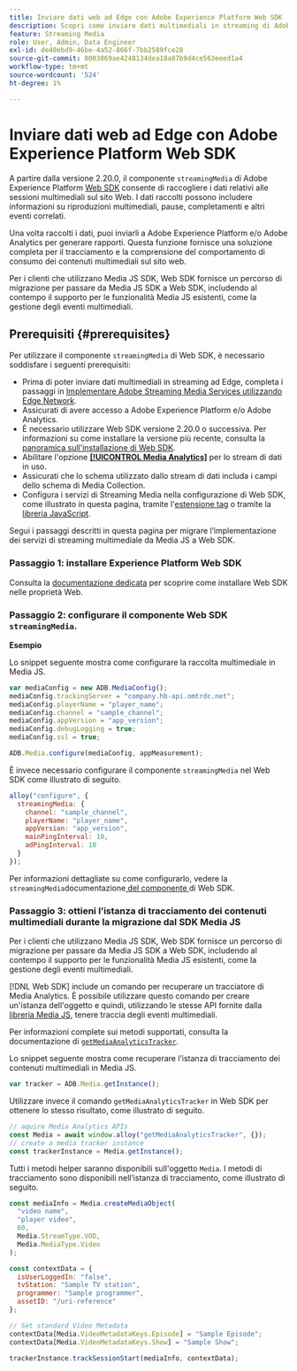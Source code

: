 ```yaml
---
title: Inviare dati web ad Edge con Adobe Experience Platform Web SDK
description: Scopri come inviare dati multimediali in streaming di Adobe ad Experience Platform Edge con Adobe Experience Platform Web SDK.
feature: Streaming Media
role: User, Admin, Data Engineer
exl-id: de40ebd9-46be-4a52-866f-7bb2589fce28
source-git-commit: 0083869ae4248134dea18a87b9d4ce563eeed1a4
workflow-type: tm+mt
source-wordcount: '524'
ht-degree: 1%

---
```


# Inviare dati web ad Edge con Adobe Experience Platform Web SDK

A partire dalla versione 2.20.0, il componente `streamingMedia` di Adobe Experience Platform [Web SDK](https://experienceleague.adobe.com/it/docs/experience-platform/web-sdk/home) consente di raccogliere i dati relativi alle sessioni multimediali sul sito Web. I dati raccolti possono includere informazioni su riproduzioni multimediali, pause, completamenti e altri eventi correlati.

Una volta raccolti i dati, puoi inviarli a Adobe Experience Platform e/o Adobe Analytics per generare rapporti. Questa funzione fornisce una soluzione completa per il tracciamento e la comprensione del comportamento di consumo dei contenuti multimediali sul sito web.

Per i clienti che utilizzano Media JS SDK, Web SDK fornisce un percorso di migrazione per passare da Media JS SDK a Web SDK, includendo al contempo il supporto per le funzionalità Media JS esistenti, come la gestione degli eventi multimediali.

## Prerequisiti {#prerequisites}

Per utilizzare il componente `streamingMedia` di Web SDK, è necessario soddisfare i seguenti prerequisiti:

* Prima di poter inviare dati multimediali in streaming ad Edge, completa i passaggi in [Implementare Adobe Streaming Media Services utilizzando Edge Network](/help/implementation/edge/implementation-edge.md).
* Assicurati di avere accesso a Adobe Experience Platform e/o Adobe Analytics.
* È necessario utilizzare Web SDK versione 2.20.0 o successiva. Per informazioni su come installare la versione più recente, consulta la [panoramica sull&#39;installazione di Web SDK](https://experienceleague.adobe.com/it/docs/experience-platform/web-sdk/install/overview).
* Abilitare l&#39;opzione **[[!UICONTROL Media Analytics]](https://experienceleague.adobe.com/it/docs/experience-platform/datastreams/configure)** per lo stream di dati in uso.
* Assicurati che lo schema utilizzato dallo stream di dati includa i campi dello schema di Media Collection.
* Configura i servizi di Streaming Media nella configurazione di Web SDK, come illustrato in questa pagina, tramite l&#39;[estensione tag](#tag-extension) o tramite la [libreria JavaScript](#library).

Segui i passaggi descritti in questa pagina per migrare l’implementazione dei servizi di streaming multimediale da Media JS a Web SDK.

### Passaggio 1: installare Experience Platform Web SDK

Consulta la [documentazione dedicata](https://experienceleague.adobe.com/it/docs/experience-platform/web-sdk/install/overview) per scoprire come installare Web SDK nelle proprietà Web.

### Passaggio 2: configurare il componente Web SDK `streamingMedia`.

**Esempio**

Lo snippet seguente mostra come configurare la raccolta multimediale in Media JS.

```javascript
var mediaConfig = new ADB.MediaConfig();
mediaConfig.trackingServer = "company.hb-api.omtrdc.net";
mediaConfig.playerName = "player_name";
mediaConfig.channel = "sample_channel";
mediaConfig.appVersion = "app_version";
mediaConfig.debugLogging = true;
mediaConfig.ssl = true;

ADB.Media.configure(mediaConfig, appMeasurement);
```

È invece necessario configurare il componente `streamingMedia` nel Web SDK come illustrato di seguito.

```js
alloy("configure", {
  streamingMedia: {
    channel: "sample_channel",
    playerName: "player_name",
    appVersion: "app_version",
    mainPingInterval: 10,
    adPingInterval: 10
  }
});
```

Per informazioni dettagliate su come configurarlo, vedere la `streamingMedia`documentazione[ del componente ](https://experienceleague.adobe.com/it/docs/experience-platform/web-sdk/commands/configure/streamingmedia) di Web SDK.

### Passaggio 3: ottieni l’istanza di tracciamento dei contenuti multimediali durante la migrazione dal SDK Media JS

Per i clienti che utilizzano Media JS SDK, Web SDK fornisce un percorso di migrazione per passare da Media JS SDK a Web SDK, includendo al contempo il supporto per le funzionalità Media JS esistenti, come la gestione degli eventi multimediali.

[!DNL Web SDK] include un comando per recuperare un tracciatore di Media Analytics. È possibile utilizzare questo comando per creare un&#39;istanza dell&#39;oggetto e quindi, utilizzando le stesse API fornite dalla [libreria Media JS](https://adobe-marketing-cloud.github.io/media-sdks/reference/javascript_3x/APIReference.html), tenere traccia degli eventi multimediali.

Per informazioni complete sui metodi supportati, consulta la documentazione di [`getMediaAnalyticsTracker`](https://experienceleague.adobe.com/it/docs/experience-platform/web-sdk/commands/getmediaanalyticstracker).

Lo snippet seguente mostra come recuperare l’istanza di tracciamento dei contenuti multimediali in Media JS.

```javascript
var tracker = ADB.Media.getInstance();
```

Utilizzare invece il comando `getMediaAnalyticsTracker` in Web SDK per ottenere lo stesso risultato, come illustrato di seguito.

```js
// aquire Media Analytics APIs
const Media = await window.alloy("getMediaAnalyticsTracker", {});
// create a media tracker instance
const trackerInstance = Media.getInstance();
```

Tutti i metodi helper saranno disponibili sull&#39;oggetto `Media`. I metodi di tracciamento sono disponibili nell’istanza di tracciamento, come illustrato di seguito.

```js
const mediaInfo = Media.createMediaObject(
  "video name",
  "player video",
  60,
  Media.StreamType.VOD,
  Media.MediaType.Video
);

const contextData = {
  isUserLoggedIn: "false",
  tvStation: "Sample TV station",
  programmer: "Sample programmer",
  assetID: "/uri-reference"
};

// Set standard Video Metadata
contextData[Media.VideoMetadataKeys.Episode] = "Sample Episode";
contextData[Media.VideoMetadataKeys.Show] = "Sample Show";

trackerInstance.trackSessionStart(mediaInfo, contextData);
```
